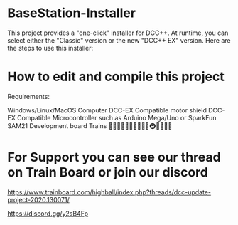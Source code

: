 # BaseStation-Installer

This project provides a "one-click" installer for DCC++. At runtime, you can select either the "Classic" version or the new "DCC++ EX" version. Here are the steps to use this installer:

# How to edit and compile this project

Requirements:

Windows/Linux/MacOS Computer
DCC-EX Compatible motor shield
DCC-EX Compatible Microcontroller such as Arduino Mega/Uno or SparkFun SAM21 Development board
Trains 🚄🚅🚈🚝🚞🚃🚋🚆🚉🚊🚇🚟🚠🚡🚂

# For Support you can see our thread on Train Board or join our discord

https://www.trainboard.com/highball/index.php?threads/dcc-update-project-2020.130071/

https://discord.gg/y2sB4Fp
